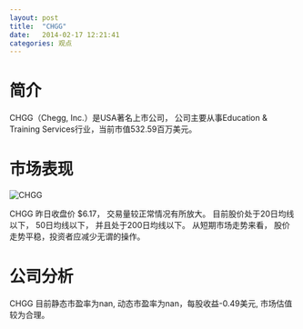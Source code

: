 ```yaml
---
layout: post
title:  "CHGG"
date:   2014-02-17 12:21:41
categories: 观点
---
```


# 简介
CHGG（Chegg, Inc.）是USA著名上市公司，
公司主要从事Education & Training Services行业，当前市值532.59百万美元。

# 市场表现

![CHGG](http://finviz.com/chart.ashx?t=CHGG&ty=c&ta=1&p=d&s=l)

CHGG 昨日收盘价 $6.17，
交易量较正常情况有所放大。
目前股价处于20日均线以下，
50日均线以下，
并且处于200日均线以下。
从短期市场走势来看，
股价走势平稳，投资者应减少无谓的操作。

# 公司分析
CHGG 目前静态市盈率为nan, 动态市盈率为nan，每股收益-0.49美元,
市场估值较为合理。

